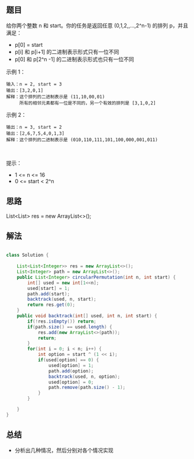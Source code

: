 
## 题目

给你两个整数 n 和 start。你的任务是返回任意 (0,1,2,,...,2^n-1) 的排列 p，并且满足：

- p[0] = start
- p[i] 和 p[i+1] 的二进制表示形式只有一位不同
- p[0] 和 p[2^n -1] 的二进制表示形式也只有一位不同


示例 1：

    输入：n = 2, start = 3
    输出：[3,2,0,1]
    解释：这个排列的二进制表示是 (11,10,00,01)
         所有的相邻元素都有一位是不同的，另一个有效的排列是 [3,1,0,2]
示例 2：

    输出：n = 3, start = 2
    输出：[2,6,7,5,4,0,1,3]
    解释：这个排列的二进制表示是 (010,110,111,101,100,000,001,011)
 

提示：

- 1 <= n <= 16
- 0 <= start < 2^n


## 思路

List<List<Integer>> res = new ArrayList<>();

## 解法
```java

class Solution {
    
    List<List<Integer>> res = new ArrayList<>();
    List<Integer> path = new ArrayList<>();
    public List<Integer> circularPermutation(int n, int start) {
        int[] used = new int[1<<n];
        used[start] = 1;
        path.add(start);
        backtrack(used, n, start);
        return res.get(0);
    }
    public void backtrack(int[] used, int n, int start) {
        if(!res.isEmpty()) return;
        if(path.size() == used.length) {
            res.add(new ArrayList<>(path));
            return;
        }
        for(int i = 0; i < n; i++) {
            int option = start ^ (1 << i);
            if(used[option] == 0) {
                used[option] = 1;
                path.add(option);
                backtrack(used, n, option);
                used[option] = 0;
                path.remove(path.size() - 1);
            }
        }

    }
}
```

## 总结

- 分析出几种情况，然后分别对各个情况实现 
